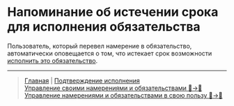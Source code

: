 # Напоминание об истечении срока для исполнения обязательства

Пользователь, который перевел намерение в обязательство, автоматически оповещается о том, что истекает срок возможности [исполнить это обязательство](../actions/money_transfer.md).

---
> [Главная](../index.md) | [Подтверждение исполнения](../actions/confirmation_of_transfer.md)  
> [Управление своими намерениями и обязательствами 👤->👥](../actions/show_int_obl.md)  
> [Управление намерениями и обязательствами в свою пользу 👥->👤](../actions/show_int_obl_for_me.md)
